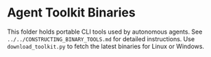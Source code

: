 # Agent Toolkit Binaries

This folder holds portable CLI tools used by autonomous agents.
See `../../CONSTRUCTING_BINARY_TOOLS.md` for detailed instructions.
Use `download_toolkit.py` to fetch the latest binaries for Linux or Windows.

